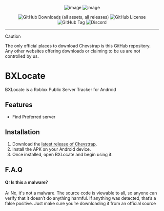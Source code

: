 <div align="center">

![image](https://github.com/user-attachments/assets/7a83645e-9fd5-4571-b76a-609279a63ed1)
![image](https://github.com/user-attachments/assets/f88408b8-8274-4321-874c-eed349124e24)

![GitHub Downloads (all assets, all releases)](https://img.shields.io/github/downloads/FrosSky/BXLocate/total)
![GitHub License](https://img.shields.io/github/license/FrosSky/BXLocate)
![GitHub Tag](https://img.shields.io/github/v/tag/FrosSky/BXLocate)
![Discord](https://img.shields.io/discord/1351674799411302531)

----

</div>

> [!CAUTION]
> The only official places to download Chevstrap is this GitHub repository. Any other websites offering downloads or claiming to be us are not controlled by us.

# BXLocate
BXLocate is a Roblox Public Server Tracker for Android
## Features

- Find Preferred server

## Installation

1. Download the [latest release of Chevstrap](https://github.com/FrosSky/BXLocate/releases).
2. Install the APK on your Android device.
3. Once installed, open BXLocate and begin using it.

## F.A.Q

#### Q: Is this a malware?

A: No, it's not a malware. The source code is viewable to all, so anyone can verify that it doesn’t do anything harmful. If anything was detected, that’s a false positive. Just make sure you’re downloading it from an official source

